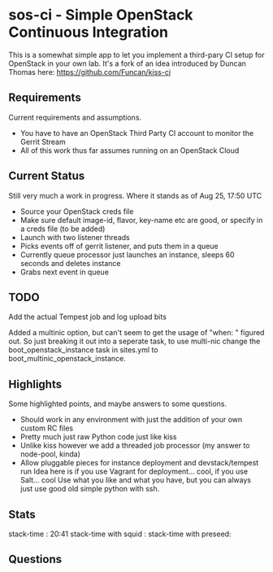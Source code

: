 sos-ci - Simple OpenStack Continuous Integration
================================================

This is a somewhat simple app to let you implement a third-pary CI
setup for OpenStack in your own lab.  It's a fork of an idea introduced
by Duncan Thomas here: https://github.com/Funcan/kiss-ci

Requirements
------------
Current requirements and assumptions.

- You have to have an OpenStack Third Party CI account to monitor the Gerrit Stream
- All of this work thus far assumes running on an OpenStack Cloud


Current Status
--------------
Still very much a work in progress.  Where it stands as of Aug 25, 17:50 UTC
* Source your OpenStack creds file
* Make sure default image-id, flavor, key-name etc are good, or specify in a creds file (to be added)
* Launch with two listener threads
* Picks events off of gerrit listener, and puts them in a queue
* Currently queue processor just launches an instance, sleeps 60 seconds and deletes instance
* Grabs next event in queue

TODO
-----
Add the actual Tempest job and log upload bits

Added a multinic option, but can't seem to get the usage of "when: "
figured out.  So just breaking it out into a seperate task, to use
multi-nic change the boot_openstack_instance task in sites.yml to
boot_multinic_openstack_instance.


Highlights
----------
Some highlighted points, and maybe answers to some questions.

- Should work in any environment with just the addition of your own custom RC files
- Pretty much just raw Python code just like kiss
- Unlike kiss however we add a threaded job processor (my answer to node-pool, kinda)
- Allow pluggable pieces for instance deployment and devstack/tempest run
  Idea here is if you use Vagrant for deployment... cool, if you use Salt... cool
  Use what you like and what you have, but you can always just use good old simple
  python with ssh.

Stats
-----
stack-time             : 20:41
stack-time with squid  :
stack-time with preseed:

Questions
---------

